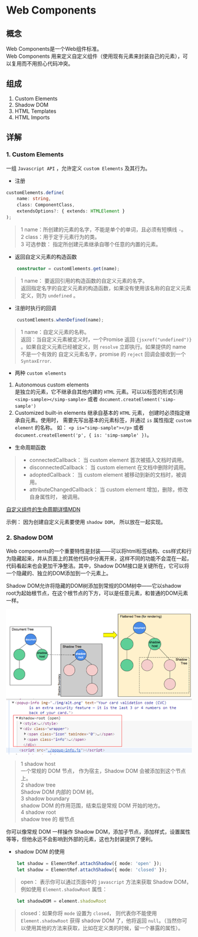 # Web Components  
## 概念  
Web Components是一个Web组件标准。  
Web Components 用来定义自定义组件（使用现有元素来封装自己的元素），可以复用而不用担心代码冲突。


## 组成
1. Custom Elements
2. Shadow DOM
3. HTML Templates
4. HTML Imports  

## 详解
### 1. Custom Elements  
一组 `Javascript API` ，允许定义 `custom Elements` 及其行为。  

+ 注册
```ts
customElements.define(
    name: string,
    class: ComponentClass,
    extendsOptions?: { extends: HTMLElement }
);
```
>1 name：所创建的元素的名字，不能是单个的单词，且必须有短横线 `-`。  
2 class：用于定于元素行为的类。  
3 可选参数： 指定所创建元素继承自哪个任意的内置的元素。  

+ 返回自定义元素的构造函数
```ts
    constructor = customElements.get(name);
```
>1 name： 要返回引用的构造函数的自定义元素的名字。  
返回指定名字的自定义元素的构造函数，如果没有使用该名称的自定义元素定义，则为 `undefined` 。

+ 注册时执行的回调
```ts
    customElements.whenDefined(name);
```
>1 name：自定义元素的名称。  
返回：当自定义元素被定义时，一个Promise 返回 `{jsxref("undefined")}` 。如果自定义元素已经被定义，则 `resolve` 立即执行。如果提供的 name 不是一个有效的 自定义元素名字，promise 的 `reject` 回调会接收到一个 `SyntaxError`.

+ 两种 `custom elements`
1. Autonomous custom elements  
是独立的元素，它不继承自其他内建的 `HTML` 元素。可以以标签的形式引用 `<simp-sample></simp-sample>` 或者 `document.createElement('simp-sample')`
2. Customized built-in elements
继承自基本的 `HTML` 元素， 创建时必须指定继承自元素。使用时， 需要先写出基本的元素标签，并通过 `is` 属性指定 `custom element` 的名称。 如： `<p is="simp-sample"></p>` 或者 `document.createElement('p', { is: 'simp-sample' })`。

+ 生命周期函数  
>+ connectedCallback： 当 custom element 首次被插入文档时调用。
>+ disconnectedCallback： 当 custom element 在文档中删除时调用。
>+ adoptedCallback： 当 custom element 被移动到新的文档时，被调用。
>+ attributeChangedCallback： 当 custom element 增加，删除，修改自身属性时， 被调用。  

[自定义组件的生命周期详情MDN](https://developer.mozilla.org/zh-CN/docs/Web/Web_Components/Using_custom_elements#%E4%BD%BF%E7%94%A8%E7%94%9F%E5%91%BD%E5%91%A8%E6%9C%9F%E5%9B%9E%E8%B0%83%E5%87%BD%E6%95%B0)

示例： 因为创建自定义元素要使用 `shadow DOM`， 所以放在一起实现。

### 2. Shadow DOM
Web components的一个重要特性是封装——可以将html标签结构、css样式和行为隐藏起来，并从页面上的其他代码中分离开来，这样不同的功能不会混在一起，代码看起来也会更加干净整洁。其中，Shadow DOM接口是关键所在，它可以将一个隐藏的、独立的DOM添加到一个元素上。

Shadow DOM允许将隐藏的DOM树添加到常规的DOM树中——它以shadow root为起始根节点，在这个根节点的下方，可以是任意元素，和普通的DOM元素一样。

![shadow DOM](./images/shadow-dom.png)
![shadow DOM HTML](./images/shadow-dom2.png)

>1 shadow host  
一个常规的 DOM 节点， 作为宿主，Shadow DOM 会被添加到这个节点上。  
2 shadow tree  
Shadow DOM 内部的 DOM 树。  
3 shadow boundary  
shadow DOM 的作用范围，结束后是常规 DOM 开始的地方。  
4 shadow root  
shadow tree 的 根节点

你可以像常规 DOM 一样操作 Shadow DOM，添加子节点，添加样式，设置属性等等，但他永远不会影响到外部的元素，这也为封装提供了便利。

+ shadow DOM 的使用
```ts
    let shadow = ElementRef.attachShadow({ mode: 'open' });
    let shadow = ElementRef.attachShadow({ mode: 'closed' });
```

> open： 表示你可以通过页面中的 `javascript` 方法来获取 Shadow DOM，例如使用 `Element.shadowRoot` 属性：
```ts
    let shadowDOM = element.shadowRoot
```
> closed：如果你将 `mode` 设置为 `closed`， 则代表你不能使用 `Element.shadowRoot` 获得 shadow DOM 了，他将返回 `null`。（当然你可以使用其他的方法来获取，比如在定义类的时候，留一个暴露的属性）。

